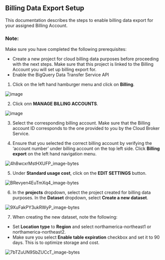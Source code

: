 ## Billing Data Export Setup
This documentation describes the steps to enable billing data export for your assigned Billing Account.

### Note:
Make sure you have completed the following prerequisites:
* Create a new project for cloud billing data purposes before proceeding with the next steps. Make sure that this project is linked to the Billing Account you will set up billing export for.
* Enable the BigQuery Data Transfer Service API

1. Click on the left hand hamburger menu and click on **Billing**.

![image](https://user-images.githubusercontent.com/100731969/222251566-47e0458e-5796-4fc4-85ff-291c9088557a.png)

2. Click onn **MANAGE BILLING ACCOUNTS**.

![image](https://user-images.githubusercontent.com/100731969/222252516-116b9320-6c33-4746-9742-dca59492f301.png)

3. Select the corresponding billing account. Make sure that the Billing account ID corresponds to the one provided to you by the Cloud Broker Service.

4. Ensure that you selected the correct billing account by verifying the ‘account number’ under billing account on the top left side. Click **Billing export** on the left hand navigation menu.

![4h8wcxrMstHXUFP_image-bytes](https://user-images.githubusercontent.com/100731969/222263715-d49d2e4e-4584-467b-a26d-10e7ec6d8244.png)

5. Under **Standard usage cost**, click on the **EDIT SETTINGS** button.

![BRevyen4EuTmXq4_image-bytes](https://user-images.githubusercontent.com/100731969/222263842-792b689d-3e89-43c2-bd18-0c2cae0ce796.png)

6. In the **projects** dropdown, select the project created for billing data purposes. In the **Dataset** dropdown, select **Create a new dataset**.

![9XuFakPY3ukRWyP_image-bytes](https://user-images.githubusercontent.com/100731969/222263904-7f8d6897-bdf5-442b-aa22-a88b7bc635e7.png)

7. When creating the new dataset, note the following:
* Set **Location type** to **Region** and select northamerica-northeast1 or northamerica-northeast2.
* Make sure you select **Enable table expiration** checkbox and set it to 90 days. This is to optimize storage and cost.

![7bTZuUN9SbZUCcT_image-bytes](https://user-images.githubusercontent.com/100731969/222264803-95307439-fb98-4570-8369-280f7b224e78.png)

